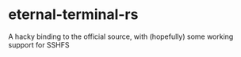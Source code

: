 # eternal-terminal-rs
A hacky binding to the official source, with (hopefully) some working support for SSHFS
